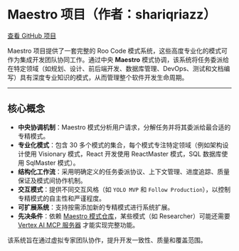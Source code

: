 # Maestro 项目（作者：shariqriazz）

[查看 GitHub 项目](https://github.com/shariqriazz/maestro)

Maestro 项目提供了一套完整的 Roo Code 模式系统，这些高度专业化的模式可作为集成开发团队协同工作。通过中央 **Maestro** 模式协调，该系统将任务委派给在特定领域（如规划、设计、前后端开发、数据库管理、DevOps、测试和文档编写）具有深度专业知识的模式，从而管理整个软件开发生命周期。

---

## 核心概念

- **中央协调机制**：Maestro 模式分析用户请求，分解任务并将其委派给最合适的专精模式。
- **专业化模式**：包含 30 多个模式的集合，每个模式专注特定领域（例如架构设计使用 Visionary 模式，React 开发使用 ReactMaster 模式，SQL 数据库使用 SqlMaster 模式）。
- **结构化工作流**：采用明确定义的任务委派协议、上下文管理、进度追踪、质量保证及模式间协作机制。
- **交互模式**：提供不同交互风格（如 `YOLO MVP` 和 `Follow Production`），以控制专精模式的自主性和严谨程度。
- **可扩展系统**：支持按需添加新的专精模式进行系统扩展。
- **先决条件**：依赖 [Maestro 模式仓库](https://github.com/shariqriazz/maestro)，某些模式（如 Researcher）可能还需要 [Vertex AI MCP 服务器](https://github.com/shariqriazz/vertex-ai-mcp-server) 才能实现完整功能。

该系统旨在通过虚拟专家团队协作，提升开发一致性、质量和覆盖范围。